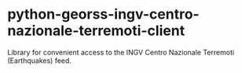 # python-georss-ingv-centro-nazionale-terremoti-client
Library for convenient access to the INGV Centro Nazionale Terremoti (Earthquakes) feed.
